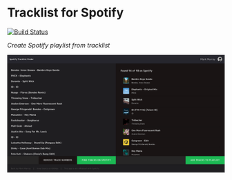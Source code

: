 # Tracklist for Spotify

[![Build Status](https://travis-ci.org/markmur/spotify-tracklist.svg?branch=master)](https://travis-ci.org/markmur/spotify-tracklist)

*Create Spotify playlist from tracklist*

![img](https://github.com/markmur/spotify-finder/blob/master/spotify-tracklist-finder.png)
